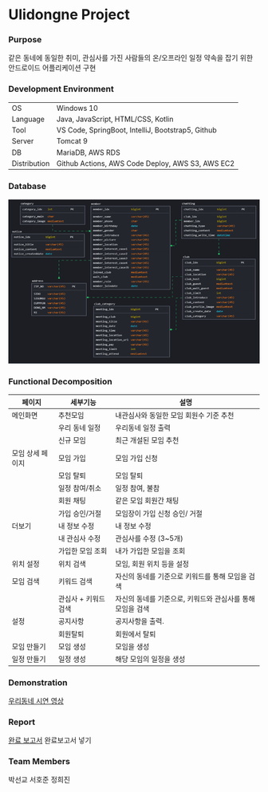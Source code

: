 # Ulidongne Project

### Purpose

같은 동네에 동일한 취미, 관심사를 가진 사람들의 온/오프라인 일정 약속을 잡기 위한 안드로이드 어플리케이션 구현

### Development Environment

|              |                                                   |
| ------------ | ------------------------------------------------- |
| OS           | Windows 10                                        |
| Language     | Java, JavaScript, HTML/CSS, Kotlin                |
| Tool         | VS Code, SpringBoot, IntelliJ, Bootstrap5, Github |
| Server       | Tomcat 9                                          |
| DB           | MariaDB, AWS RDS                                  |
| Distribution | Github Actions, AWS Code Deploy, AWS S3, AWS EC2  |

### Database

<img src="./ERD.png">

### Functional Decomposition

| 페이지           | 세부기능             | 설명                                                       |
| ---------------- | -------------------- | ---------------------------------------------------------- |
| 메인화면         | 추천모임             | 내관심사와 동일한 모임 회원수 기준 추천                    |
|                  | 우리 동네 일정       | 우리동네 일정 출력                                         |
|                  | 신규 모임            | 최근 개설된 모임 추천                                      |
| 모임 상세 페이지 | 모임 가입            | 모임 가입 신청                                             |
|                  | 모임 탈퇴            | 모임 탈퇴                                                  |
|                  | 일정 참여/취소       | 일정 참여, 불참                                            |
|                  | 회원 채팅            | 같은 모임 회원간 채팅                                      |
|                  | 가입 승인/거절       | 모임장이 가입 신청 승인/ 거절                              |
| 더보기           | 내 정보 수정         | 내 정보 수정                                               |
|                  | 내 관심사 수정       | 관심사를 수정 (3~5개)                                      |
|                  | 가입한 모임 조회     | 내가 가입한 모임을 조회                                    |
| 위치 설정        | 위치 검색            | 모임, 회원 위치 등을 설정                                  |
| 모임 검색        | 키워드 검색          | 자신의 동네를 기준으로 키워드를 통해 모임을 검색           |
|                  | 관심사 + 키워드 검색 | 자신의 동네를 기준으로, 키워드와 관심사를 통해 모임을 검색 |
| 설정             | 공지사항             | 공지사항을 출력.                                           |
|                  | 회원탈퇴             | 회원에서 탈퇴                                              |
| 모임 만들기      | 모임 생성            | 모임을 생성                                                |
| 일정 만들기      | 일정 생성            | 해당 모임의 일정을 생성                                    |

### Demonstration

[우리동네 시연 영상](https://youtu.be/99-g5Yfwi38)

### Report

[완료 보고서]()
완료보고서 넣기

### Team Members

박선교 서호준 정희진
